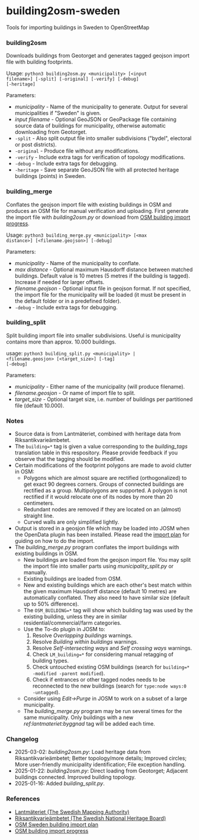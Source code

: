 # building2osm-sweden
Tools for importing buildings in Sweden to OpenStreetMap

### building2osm

Downloads buildings from Geotorget and generates tagged geojson import file with building footprints.

Usage:
<code>python3 building2osm.py \<municipality\> [\<input filename\>] [-split] [-original] [-verify] [-debug] [-heritage]</code>

Parameters:
* _municipality_ - Name of the municipality to generate. Output for several municipalities if "Sweden" is given.
* _input filename_ - Optional GeoJSON or GeoPackage file containing source data of buildings for municipality, otherwise automatic downloading from Geotorget.
* <code>-split</code> - Also split output file into smaller subdivisions ("bydel", electoral or post districts).
* <code>-original</code> - Produce file without any modifications.
* <code>-verify</code> - Include extra tags for verification of topology modifications.
* <code>-debug</code> - Include extra tags for debugging.
* <code>-heritage</code> - Save separate GeoJSON file with all protected heritage buildings (points) in Sweden.

### building_merge

Conflates the geojson import file with existing buildings in OSM and produces an OSM file for manual verification and uploading. First generate the import file with _building2osm.py_ or download from [OSM building import progress](https://wiki.openstreetmap.org/wiki/Import/Catalogue/Sweden_Building_Import/Progress).

Usage:
<code>python3 building_merge.py \<municipality\> [\<max distance\>] [\<filename.geojson\>] [-debug]</code>

Parameters:
* _municipality_ - Name of the municipality to conflate.
* _max distance_ - Optional maximum Hausdorff distance between matched buildings. Default value is 10 metres (5 metres if the building is tagged). Increase if needed for larger offsets.
* _filename.geojson_ - Optional input file in geojson format. If not specified, the import file for the municipality will be loaded (it must be present in the default folder or in a predefined folder).
* <code>-debug</code> - Include extra tags for debugging.

### building_split

Split building import file into smaller subdivisions. Useful is municipality contains more than approx. 10.000 buildings.

usage:
<code>python3 building_split.py \<municipality\> | \<filename.geosjon\> [\<target_size\>] [-tag] [-debug]</code>

Parameters:
* _municipality_ - Either name of the municipality (will produce filename).
* _filename.geosjon_ - Or name of import file to split.
* _target_size_ - Optional target size, i.e. number of buildings per partitioned file (default 10.000).

### Notes
* Source data is from Lantmäteriet, combined with heritage data from Riksantikvarieämbetet. 
* The <code>building=*</code> tag is given a value corresponding to the _building_tags_ translation table in this respository. Please provide feedback if you observe that the tagging should be modified. 
* Certain modifications of the footprint polygons are made to avoid clutter in OSM:
  * Polygons which are almost square are rectified (orthogonalized) to get exact 90 degrees corners. Groups of connected buildings are rectified as a group. Multipolygons are supported. A polygon is not rectified if it would relocate one of its nodes by more than 20 centimeters.
  * Redundant nodes are removed if they are located on an (almost) straight line.
  * Curved walls are only simplified lightly.
* Output is stored in a geosjon file which may be loaded into JOSM when the OpenData plugin has been installed. Please read the [import plan](https://wiki.openstreetmap.org/wiki/Import/Catalogue/Sweden_Building_Import) for guiding on how to do the import.
* The _building_merge.py_ program conflates the import buildings with existing buildings in OSM.
  * New buildings are loaded from the geojson import file. You may split the import file into smaller parts using _municipality_split.py_ or manually.
  * Existing buildings are loaded from OSM.
  * New and existing buildings which are each other's best match within the given maximum Hausdorff distance (default 10 metres) are automatically conflated. They also need to have similar size (default up to 50% difference).
  * The <code>OSM_BUILDING=*</code> tag will show which building tag was used by the existing building, unless they are in similar residential/commercial/farm categories.
  * Use the To-do plugin in JOSM to:
    1) Resolve _Overlapping buildings_ warnings. 
    2) Resolve _Building within buildings_ warnings.
    3) Resolve _Self-intersecting ways_ and _Self crossing ways_ warnings.
    4) Check <code>LM_building=*</code> for considering manual retagging of building types.
    5) Check untouched existing OSM buildings (search for <code>building=* -modified -parent modified</code>).
    6) Check if entrances or other tagged nodes needs to be reconnected to the new buildings (search for <code>type:node ways:0 -untagged</code>).
  * Consider using _Edit->Purge_ in JOSM to work on a subset of a large municipality.
  * The _building_merge.py_ program may be run several times for the same municipality. Only buildings with a new _ref:lantmateriet:byggnad_ tag will be added each time.

### Changelog
* 2025-03-02: _building2osm.py_: Load heritage data from Riksantikvarieämbetet; Better topology/more details; Improved circles; More user-friendly municipality identification; File exception handling.
* 2025-01-22: _building2osm.py_: Direct loading from Geotorget; Adjacent buildings connected. Improved building topology.
* 2025-01-16: Added _building_split.py_.

### References

* [Lantmäteriet (The Swedish Mapping Authority)](https://geotorget.lantmateriet.se/dokumentation/GEODOK/25/latest.html)
* [Riksantikvarieämbetet (The Swedish National Heritage Board)](https://www.raa.se/hitta-information/bebyggelseregistret/)
* [OSM Sweden building import plan](https://wiki.openstreetmap.org/wiki/Import/Catalogue/Sweden_Building_Import)
* [OSM building import progress](https://wiki.openstreetmap.org/wiki/Import/Catalogue/Sweden_Building_Import/Progress)

